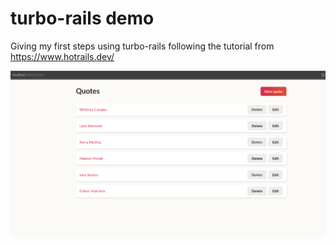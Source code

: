 # turbo-rails demo
Giving my first steps using turbo-rails following the tutorial from
https://www.hotrails.dev/


![img.png](img.png)